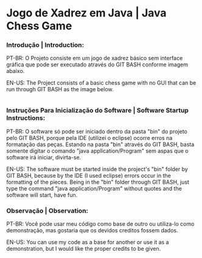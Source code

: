 # Jogo de Xadrez em Java | Java Chess Game

### Introdução | Introduction:

PT-BR: O Projeto consiste em um jogo de xadrez básico sem interface gráfica que pode ser executado através do GIT BASH conforme imagem abaixo.

EN-US: The Project consists of a basic chess game with no GUI that can be run through GIT BASH as the image below.

<div>
<img src="">
</div>

### Instruções Para Inicialização do Software | Software Startup Instructions:

PT-BR: O software só pode ser iniciado dentro da pasta "bin" do projeto pelo GIT BASH, porque pela IDE (utilizei o eclipse) ocorre erros na formatação das peças. Estando na pasta "bin" através do GIT BASH, basta somente digitar o comando "java application/Program" sem aspas que o software irá iniciar, divirta-se.

EN-US: The software must be started inside the project's "bin" folder by GIT BASH, because by the IDE (I used eclipse) errors occur in the formatting of the pieces. Being in the "bin" folder through GIT BASH, just type the command "java application/Program" without quotes and the software will start, have fun.


### Observação | Observation:

PT-BR: Você pode usar meu código como base de outro ou utiliza-lo como demonstração, mas gostaria que os devidos creditos fossem dados.

EN-US: You can use my code as a base for another or use it as a demonstration, but I would like the proper credits to be given.
